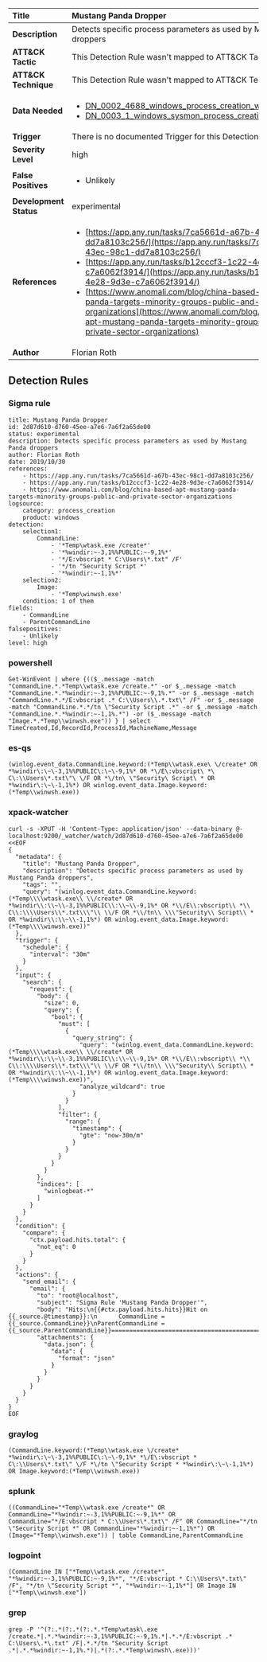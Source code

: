 | Title                    | Mustang Panda Dropper       |
|:-------------------------|:------------------|
| **Description**          | Detects specific process parameters as used by Mustang Panda droppers |
| **ATT&amp;CK Tactic**    |   This Detection Rule wasn't mapped to ATT&amp;CK Tactic yet  |
| **ATT&amp;CK Technique** |  This Detection Rule wasn't mapped to ATT&amp;CK Technique yet  |
| **Data Needed**          | <ul><li>[DN_0002_4688_windows_process_creation_with_commandline](../Data_Needed/DN_0002_4688_windows_process_creation_with_commandline.md)</li><li>[DN_0003_1_windows_sysmon_process_creation](../Data_Needed/DN_0003_1_windows_sysmon_process_creation.md)</li></ul>  |
| **Trigger**              |  There is no documented Trigger for this Detection Rule yet  |
| **Severity Level**       | high |
| **False Positives**      | <ul><li>Unlikely</li></ul>  |
| **Development Status**   | experimental |
| **References**           | <ul><li>[https://app.any.run/tasks/7ca5661d-a67b-43ec-98c1-dd7a8103c256/](https://app.any.run/tasks/7ca5661d-a67b-43ec-98c1-dd7a8103c256/)</li><li>[https://app.any.run/tasks/b12cccf3-1c22-4e28-9d3e-c7a6062f3914/](https://app.any.run/tasks/b12cccf3-1c22-4e28-9d3e-c7a6062f3914/)</li><li>[https://www.anomali.com/blog/china-based-apt-mustang-panda-targets-minority-groups-public-and-private-sector-organizations](https://www.anomali.com/blog/china-based-apt-mustang-panda-targets-minority-groups-public-and-private-sector-organizations)</li></ul>  |
| **Author**               | Florian Roth |


## Detection Rules

### Sigma rule

```
title: Mustang Panda Dropper
id: 2d87d610-d760-45ee-a7e6-7a6f2a65de00
status: experimental
description: Detects specific process parameters as used by Mustang Panda droppers
author: Florian Roth
date: 2019/10/30
references:
    - https://app.any.run/tasks/7ca5661d-a67b-43ec-98c1-dd7a8103c256/
    - https://app.any.run/tasks/b12cccf3-1c22-4e28-9d3e-c7a6062f3914/
    - https://www.anomali.com/blog/china-based-apt-mustang-panda-targets-minority-groups-public-and-private-sector-organizations
logsource:
    category: process_creation
    product: windows
detection:
    selection1:
        CommandLine: 
            - '*Temp\wtask.exe /create*'
            - '*%windir:~-3,1%%PUBLIC:~-9,1%*'
            - '*/E:vbscript * C:\Users\*.txt" /F'
            - '*/tn "Security Script *'
            - '*%windir:~-1,1%*'
    selection2:
        Image:
            - '*Temp\winwsh.exe'
    condition: 1 of them
fields:
    - CommandLine
    - ParentCommandLine
falsepositives:
    - Unlikely
level: high

```





### powershell
    
```
Get-WinEvent | where {(($_.message -match "CommandLine.*.*Temp\\wtask.exe /create.*" -or $_.message -match "CommandLine.*.*%windir:~-3,1%%PUBLIC:~-9,1%.*" -or $_.message -match "CommandLine.*.*/E:vbscript .* C:\\Users\\.*.txt\" /F" -or $_.message -match "CommandLine.*.*/tn \"Security Script .*" -or $_.message -match "CommandLine.*.*%windir:~-1,1%.*") -or ($_.message -match "Image.*.*Temp\\winwsh.exe")) } | select TimeCreated,Id,RecordId,ProcessId,MachineName,Message
```


### es-qs
    
```
(winlog.event_data.CommandLine.keyword:(*Temp\\wtask.exe\ \/create* OR *%windir\:\~\-3,1%%PUBLIC\:\~\-9,1%* OR *\/E\:vbscript\ *\ C\:\\Users\*.txt\"\ \/F OR *\/tn\ \"Security\ Script\ * OR *%windir\:\~\-1,1%*) OR winlog.event_data.Image.keyword:(*Temp\\winwsh.exe))
```


### xpack-watcher
    
```
curl -s -XPUT -H 'Content-Type: application/json' --data-binary @- localhost:9200/_watcher/watch/2d87d610-d760-45ee-a7e6-7a6f2a65de00 <<EOF
{
  "metadata": {
    "title": "Mustang Panda Dropper",
    "description": "Detects specific process parameters as used by Mustang Panda droppers",
    "tags": "",
    "query": "(winlog.event_data.CommandLine.keyword:(*Temp\\\\wtask.exe\\ \\/create* OR *%windir\\:\\~\\-3,1%%PUBLIC\\:\\~\\-9,1%* OR *\\/E\\:vbscript\\ *\\ C\\:\\\\Users\\*.txt\\\"\\ \\/F OR *\\/tn\\ \\\"Security\\ Script\\ * OR *%windir\\:\\~\\-1,1%*) OR winlog.event_data.Image.keyword:(*Temp\\\\winwsh.exe))"
  },
  "trigger": {
    "schedule": {
      "interval": "30m"
    }
  },
  "input": {
    "search": {
      "request": {
        "body": {
          "size": 0,
          "query": {
            "bool": {
              "must": [
                {
                  "query_string": {
                    "query": "(winlog.event_data.CommandLine.keyword:(*Temp\\\\wtask.exe\\ \\/create* OR *%windir\\:\\~\\-3,1%%PUBLIC\\:\\~\\-9,1%* OR *\\/E\\:vbscript\\ *\\ C\\:\\\\Users\\*.txt\\\"\\ \\/F OR *\\/tn\\ \\\"Security\\ Script\\ * OR *%windir\\:\\~\\-1,1%*) OR winlog.event_data.Image.keyword:(*Temp\\\\winwsh.exe))",
                    "analyze_wildcard": true
                  }
                }
              ],
              "filter": {
                "range": {
                  "timestamp": {
                    "gte": "now-30m/m"
                  }
                }
              }
            }
          }
        },
        "indices": [
          "winlogbeat-*"
        ]
      }
    }
  },
  "condition": {
    "compare": {
      "ctx.payload.hits.total": {
        "not_eq": 0
      }
    }
  },
  "actions": {
    "send_email": {
      "email": {
        "to": "root@localhost",
        "subject": "Sigma Rule 'Mustang Panda Dropper'",
        "body": "Hits:\n{{#ctx.payload.hits.hits}}Hit on {{_source.@timestamp}}:\n      CommandLine = {{_source.CommandLine}}\nParentCommandLine = {{_source.ParentCommandLine}}================================================================================\n{{/ctx.payload.hits.hits}}",
        "attachments": {
          "data.json": {
            "data": {
              "format": "json"
            }
          }
        }
      }
    }
  }
}
EOF

```


### graylog
    
```
(CommandLine.keyword:(*Temp\\wtask.exe \/create* *%windir\:\~\-3,1%%PUBLIC\:\~\-9,1%* *\/E\:vbscript * C\:\\Users\*.txt\" \/F *\/tn \"Security Script * *%windir\:\~\-1,1%*) OR Image.keyword:(*Temp\\winwsh.exe))
```


### splunk
    
```
((CommandLine="*Temp\\wtask.exe /create*" OR CommandLine="*%windir:~-3,1%%PUBLIC:~-9,1%*" OR CommandLine="*/E:vbscript * C:\\Users\*.txt\" /F" OR CommandLine="*/tn \"Security Script *" OR CommandLine="*%windir:~-1,1%*") OR (Image="*Temp\\winwsh.exe")) | table CommandLine,ParentCommandLine
```


### logpoint
    
```
(CommandLine IN ["*Temp\\wtask.exe /create*", "*%windir:~-3,1%%PUBLIC:~-9,1%*", "*/E:vbscript * C:\\Users\*.txt\" /F", "*/tn \"Security Script *", "*%windir:~-1,1%*"] OR Image IN ["*Temp\\winwsh.exe"])
```


### grep
    
```
grep -P '^(?:.*(?:.*(?:.*.*Temp\wtask\.exe /create.*|.*.*%windir:~-3,1%%PUBLIC:~-9,1%.*|.*.*/E:vbscript .* C:\Users\.*\.txt" /F|.*.*/tn "Security Script .*|.*.*%windir:~-1,1%.*)|.*(?:.*.*Temp\winwsh\.exe)))'
```



